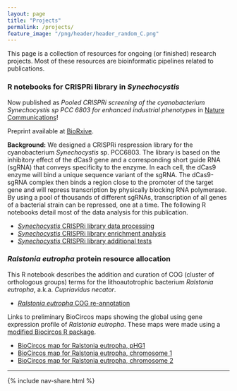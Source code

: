 ```yaml
---
layout: page
title: "Projects"
permalink: /projects/
feature_image: "/png/header/header_random_C.png"
---
```


This page is a collection of resources for ongoing (or finished) research projects. Most of these resources are bioinformatic pipelines related to publications.


### R notebooks for CRISPRi library in *Synechocystis*

Now published as *Pooled CRISPRi screening of the cyanobacterium Synechocystis sp PCC 6803 for enhanced industrial phenotypes* in [Nature Communications](https://www.nature.com/articles/s41467-020-15491-7)!

Preprint available at [BioRxive](https://www.biorxiv.org/content/10.1101/823534v2).

**Background:**
We designed a CRISPRi respression library for the cyanobacterium *Synechocystis* sp. PCC6803. The library is based on the inhibitory effect of the dCas9 gene and a corresponding short guide RNA (sgRNA) that conveys specificity to the enzyme. In each cell, the dCas9 enzyme will bind a unique sequence variant of the sgRNA. The dCas9-sgRNA complex then binds a region close to the promoter of the target gene and will repress transcription by physically blocking RNA polymerase. By using a pool of thousands of different sgRNAs, transcription of all genes of a bacterial strain
can be repressed, one at a time. The following R notebooks detail most of the data analysis for this publication.

- [_Synechocystis_ CRISPRi library data processing](https://m-jahn.github.io/R-notebooks/CRISPRi_library_data_processing.nb.html)
- [_Synechocystis_ CRISPRi library enrichment analysis](https://m-jahn.github.io/R-notebooks/CRISPRi_library_enrichment_analysis.nb.html)
- [_Synechocystis_ CRISPRi library additional tests](https://m-jahn.github.io/R-notebooks/CRISPRi_library_additional_tests.nb.html)


### *Ralstonia eutropha* protein resource allocation

This R notebook describes the addition and curation of COG (cluster of orthologous groups) terms for the lithoautotrophic bacterium *Ralstonia eutropha*, a.k.a. *Cupriavidus necator*.

- [_Ralstonia eutropha_ COG re-annotation](https://m-jahn.github.io/R-notebooks/Ralstonia_H16_genome_re_annotation.nb.html)

Links to preliminary BioCircos maps showing the global using gene expression profile of *Ralstonia eutropha*. These maps were made using a [modified Biocircos R package](https://github.com/m-jahn/BioCircos.R ).

- [BioCircos map for Ralstonia eutropha, pHG1](https://m-jahn.github.io/BioCircos.R/RE_pHG1.html)
- [BioCircos map for Ralstonia eutropha, chromosome 1](https://m-jahn.github.io/BioCircos.R/RE_chromosome_1.html)
- [BioCircos map for Ralstonia eutropha, chromosome 2](https://m-jahn.github.io/BioCircos.R/RE_chromosome_2.html)

-----

{% include nav-share.html %}  
